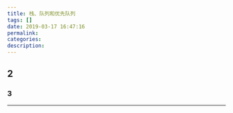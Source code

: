 ```yaml
---
title: 栈、队列和优先队列
tags: []
date: 2019-03-17 16:47:16
permalink:
categories:
description:
---
```

<p class="description"></p>


<!-- more -->

## 2 

### 3

<hr />
